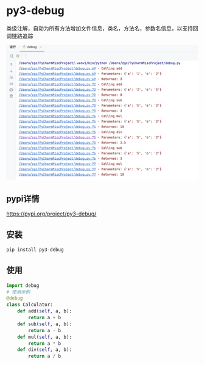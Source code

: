 # py3-debug
类级注解，自动为所有方法增加文件信息，类名，方法名，参数名信息，以支持回调链路追踪

![show](https://github.com/Talbot3/py3-debug/blob/main/截屏2025-06-21%2018.43.54.png)
## pypi详情
https://pypi.org/project/py3-debug/

## 安装
```bash
pip install py3-debug
```
## 使用
```python
import debug
# 使用示例
@debug
class Calculator:
    def add(self, a, b):
        return a + b
    def sub(self, a, b):
        return a - b
    def mul(self, a, b):
        return a * b
    def div(self, a, b):
        return a / b
```
